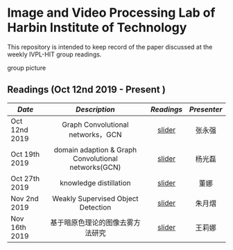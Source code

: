 # Image and Video Processing Lab of Harbin Institute of Technology
This repository is intended to keep record of the paper discussed at the weekly IVPL-HIT group readings.

group picture

## Readings (Oct 12nd 2019 - Present )

*Date* | *Description* | *Readings* | *Presenter*
-------- | :-----------:  | :-----------: | :-----------:|
Oct 12nd 2019 | Graph Convolutional networks，GCN | [slider](/material/ppt/GCN_张永强.pptx) | 张永强 
Oct 19th 2019 | domain adaption & Graph Convolutional networks(GCN) |[slider](/material/ppt/组会20191019.pptx) | 杨光磊
Oct 27th 2019 | knowledge distillation |[slider](/material/ppt/10、27组会.pptx) | 董娜
Nov 2nd 2019 | Weakly Supervised Object Detection |[slider](/material/ppt/组会20191102.pptx) | 朱月熠
Nov 16th 2019 | 基于暗原色理论的图像去雾方法研究 |[slider](/material/ppt/王莉娜(2).pptx) | 王莉娜
